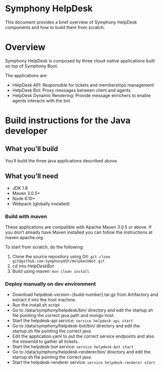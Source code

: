 # Symphony HelpDesk

This document provides a brief overview of Symphony HelpDesk components and how to build them from scratch.

# Overview

Symphony HelpDesk is composed by three cloud-native applications built on top of Symphony Boot.

The applications are:
* HelpDesk API: Responsible for tickets and memberships management
* HelpDesk Bot: Proxy messages between client and agents
* HelpDesk Dynamic Rendering: Provide message enrichers to enable agents interacts with the bot

# Build instructions for the Java developer

## What you’ll build
You’ll build the three java applications described above.

## What you’ll need
* JDK 1.8
* Maven 3.0.5+
* Node 6.10+
* Webpack (globally installed)

### Build with maven
These applications are compatible with Apache Maven 3.0.5 or above. If you don’t already have Maven installed you can
follow the instructions at maven.apache.org.

To start from scratch, do the following:

1. Clone the source repository using Git: `git clone git@github.com:SymphonyOSF/HelpDeskBot.git`
2. cd into _HelpDeskBot_
3. Build using maven: `mvn clean install`

### Deploy manually on dev environment

- Download helpdesk-${version}-${build-number}.tar.gz from Artifactory and extract it into the host machine.
- Run the install.sh script
- Go to /data/symphony/helpdesk/bin/ directory and edit the startup.sh file pointing the correct java path and mongo host.
- Start the helpdesk-api service: ```service helpdesk-api start```
- Go to /data/symphony/helpdesk-bot/bin/ directory and edit the startup.sh file pointing the correct java.
- Edit the application.yaml to put the correct service endpoints and also the streamId to gather all tickets.
- Start the helpdesk-bot service: ```service helpdesk-bot start```
- Go to /data/symphony/helpdesk-renderer/bin/ directory and edit the startup.sh file pointing the correct java.
- Start the helpdesk-renderer service: ```service helpdesk-renderer start```